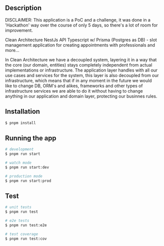 ## Description
DISCLAIMER: This application is a PoC and a challenge, it was done in a 'Hackathon' way over the course of only 5 days, so there's a lot of room for improvement.

Clean Architecture NestJs API Typescript w/ Prisma (Postgres as DB) - slot management application for creating appointments with professionals and more...

In Clean Architecture we have a decoupled system, layering it in a way that the core (our domain, entities) stays completely independent from
actual implementations or infrastructure. The application layer handles with all our use cases and services for the system, this layer is also
decoupled from our infrastructure, which means that if in any moment in the future we would like to change DB, ORM's and alikes, frameworks and other types
of infrastructure services we are able to do it without having to change anything in our application and domain layer, protecting our businnes rules.

## Installation

```bash
$ pnpm install
```

## Running the app

```bash
# development
$ pnpm run start

# watch mode
$ pnpm run start:dev

# production mode
$ pnpm run start:prod
```

## Test

```bash
# unit tests
$ pnpm run test

# e2e tests
$ pnpm run test:e2e

# test coverage
$ pnpm run test:cov
```


